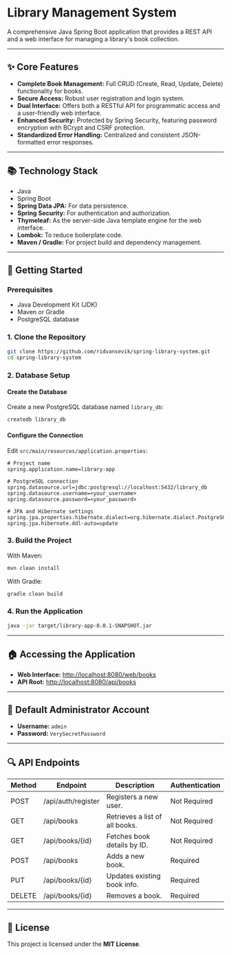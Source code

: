 # Library Management System

A comprehensive Java Spring Boot application that provides a REST API and a web interface for managing a library's book collection.

---

## ✨ Core Features

* **Complete Book Management:** Full CRUD (Create, Read, Update, Delete) functionality for books.
* **Secure Access:** Robust user registration and login system.
* **Dual Interface:** Offers both a RESTful API for programmatic access and a user-friendly web interface.
* **Enhanced Security:** Protected by Spring Security, featuring password encryption with BCrypt and CSRF protection.
* **Standardized Error Handling:** Centralized and consistent JSON-formatted error responses.

---

## 📚 Technology Stack

* Java
* Spring Boot
* **Spring Data JPA:** For data persistence.
* **Spring Security:** For authentication and authorization.
* **Thymeleaf:** As the server-side Java template engine for the web interface.
* **Lombok:** To reduce boilerplate code.
* **Maven / Gradle:** For project build and dependency management.

---

## 🚀 Getting Started

### Prerequisites

* Java Development Kit (JDK)
* Maven or Gradle
* PostgreSQL database

### 1. Clone the Repository

```bash
git clone https://github.com/ridvansevik/spring-library-system.git
cd spring-library-system
```

### 2. Database Setup

#### Create the Database

Create a new PostgreSQL database named `library_db`:

```bash
createdb library_db
```

#### Configure the Connection

Edit `src/main/resources/application.properties`:

```properties
# Project name
spring.application.name=library-app

# PostgreSQL connection
spring.datasource.url=jdbc:postgresql://localhost:5432/library_db
spring.datasource.username=<your_username>
spring.datasource.password=<your_password>

# JPA and Hibernate settings
spring.jpa.properties.hibernate.dialect=org.hibernate.dialect.PostgreSQLDialect
spring.jpa.hibernate.ddl-auto=update
```

### 3. Build the Project

With Maven:

```bash
mvn clean install
```

With Gradle:

```bash
gradle clean build
```

### 4. Run the Application

```bash
java -jar target/library-app-0.0.1-SNAPSHOT.jar
```

---

## 🏠 Accessing the Application

* **Web Interface:** [http://localhost:8080/web/books](http://localhost:8080/web/books)
* **API Root:** [http://localhost:8080/api/books](http://localhost:8080/api/books)

---

## 📄 Default Administrator Account

* **Username:** `admin`
* **Password:** `VerySecretPassword`

---

## 🔍 API Endpoints

| Method | Endpoint           | Description                    | Authentication |
| ------ | ------------------ | ------------------------------ | -------------- |
| POST   | /api/auth/register | Registers a new user.          | Not Required   |
| GET    | /api/books         | Retrieves a list of all books. | Not Required   |
| GET    | /api/books/{id}    | Fetches book details by ID.    | Not Required   |
| POST   | /api/books         | Adds a new book.               | Required       |
| PUT    | /api/books/{id}    | Updates existing book info.    | Required       |
| DELETE | /api/books/{id}    | Removes a book.                | Required       |

---

## 📃 License

This project is licensed under the **MIT License**.
